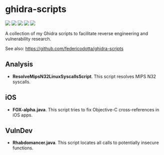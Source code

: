 # ghidra-scripts
[![](https://img.shields.io/github/stars/0xdea/ghidra-scripts.svg?color=yellow)](https://github.com/0xdea/ghidra-scripts)
[![](https://img.shields.io/github/forks/0xdea/ghidra-scripts.svg?color=green)](https://github.com/0xdea/ghidra-scripts)
[![](https://img.shields.io/github/watchers/0xdea/ghidra-scripts.svg?color=red)](https://github.com/0xdea/ghidra-scripts)
[![](https://img.shields.io/badge/license-MIT%20License-red.svg?color=lightgray)](https://opensource.org/licenses/MIT) 
[![](https://img.shields.io/badge/twitter-%400xdea-blue.svg)](https://twitter.com/0xdea)

A collection of my Ghidra scripts to facilitate reverse engineering and vulnerability research.

See also: https://github.com/federicodotta/ghidra-scripts

## Analysis
* **ResolveMipsN32LinuxSyscallsScript**. This script resolves MIPS N32 syscalls.

## iOS
* **FOX-alpha.java**. This script tries to fix Objective-C cross-references in iOS apps.

## VulnDev
* **Rhabdomancer.java**. This script locates all calls to potentially insecure functions.
